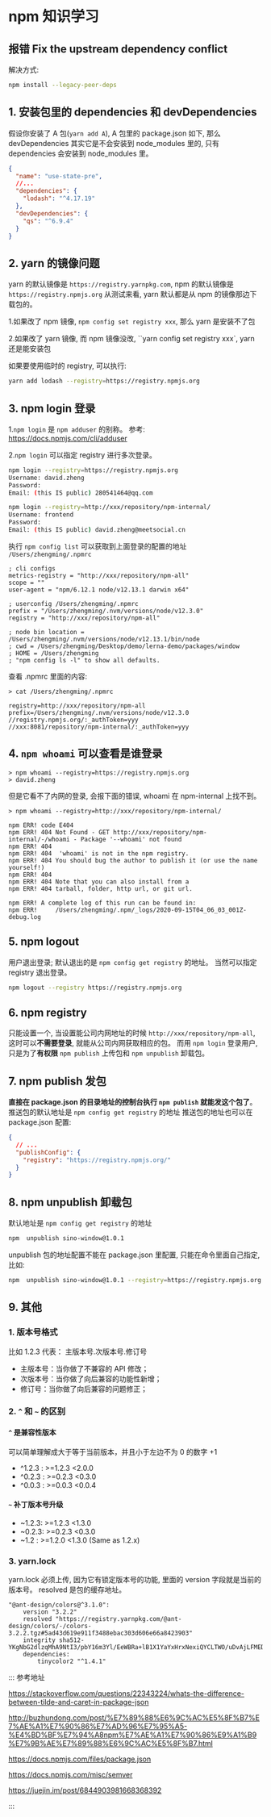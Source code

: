 # npm 知识学习

## 报错 Fix the upstream dependency conflict

解决方式:

```bash
npm install --legacy-peer-deps
```

## 1. 安装包里的 dependencies 和 devDependencies

假设你安装了 A 包(`yarn add A`), A 包里的 package.json 如下, 那么 devDependencies 其实它是不会安装到 node_modules 里的, 只有 dependencies 会安装到 node_modules 里。

```json
{
  "name": "use-state-pre",
  //...
  "dependencies": {
    "lodash": "^4.17.19"
  },
  "devDependencies": {
    "qs": "^6.9.4"
  }
}
```

## 2. yarn 的镜像问题

yarn 的默认镜像是 `https://registry.yarnpkg.com`, npm 的默认镜像是 `https://registry.npmjs.org`
从测试来看, yarn 默认都是从 npm 的镜像那边下载包的。

1.如果改了 npm 镜像, `npm config set registry xxx`, 那么 yarn 是安装不了包

2.如果改了 yarn 镜像, 而 npm 镜像没改, ``yarn config set registry xxx`, yarn 还是能安装包

如果要使用临时的 registry, 可以执行:

```bash
yarn add lodash --registry=https://registry.npmjs.org
```

## 3. npm login 登录

1.`npm login` 是 `npm adduser` 的别称。
参考: <https://docs.npmjs.com/cli/adduser>

2.`npm login` 可以指定 registry 进行多次登录。

```bash
npm login --registry=https://registry.npmjs.org
Username: david.zheng
Password:
Email: (this IS public) 280541464@qq.com
```

```bash
npm login --registry=http://xxx/repository/npm-internal/
Username: frontend
Password:
Email: (this IS public) david.zheng@meetsocial.cn
```

执行 `npm config list` 可以获取到上面登录的配置的地址 `/Users/zhengming/.npmrc`

```
; cli configs
metrics-registry = "http://xxx/repository/npm-all"
scope = ""
user-agent = "npm/6.12.1 node/v12.13.1 darwin x64"

; userconfig /Users/zhengming/.npmrc
prefix = "/Users/zhengming/.nvm/versions/node/v12.3.0"
registry = "http://xxx/repository/npm-all"

; node bin location = /Users/zhengming/.nvm/versions/node/v12.13.1/bin/node
; cwd = /Users/zhengming/Desktop/demo/lerna-demo/packages/window
; HOME = /Users/zhengming
; "npm config ls -l" to show all defaults.
```

查看 .npmrc 里面的内容:

```
> cat /Users/zhengming/.npmrc

registry=http://xxx/repository/npm-all
prefix=/Users/zhengming/.nvm/versions/node/v12.3.0
//registry.npmjs.org/:_authToken=yyy
//xxx:8081/repository/npm-internal/:_authToken=yyy
```

## 4. `npm whoami` 可以查看是谁登录

```
> npm whoami --registry=https://registry.npmjs.org
> david.zheng
```

但是它看不了内网的登录, 会报下面的错误, whoami 在 npm-internal 上找不到。

```
> npm whoami --registry=http://xxx/repository/npm-internal/

npm ERR! code E404
npm ERR! 404 Not Found - GET http://xxx/repository/npm-internal/-/whoami - Package '--whoami' not found
npm ERR! 404
npm ERR! 404  'whoami' is not in the npm registry.
npm ERR! 404 You should bug the author to publish it (or use the name yourself!)
npm ERR! 404
npm ERR! 404 Note that you can also install from a
npm ERR! 404 tarball, folder, http url, or git url.

npm ERR! A complete log of this run can be found in:
npm ERR!     /Users/zhengming/.npm/_logs/2020-09-15T04_06_03_001Z-debug.log
```

## 5. npm logout

用户退出登录; 默认退出的是 `npm config get registry` 的地址。
当然可以指定 registry 退出登录。

```bash
npm logout --registry https://registry.npmjs.org
```

## 6. npm registry

只能设置一个, 当设置能公司内网地址的时候 `http://xxx/repository/npm-all`,
这时可以**不需要登录**, 就能从公司内网获取相应的包。
而用 `npm login` 登录用户, 只是为了**有权限** `npm publish` 上传包和 `npm unpublish` 卸载包。

## 7. npm publish 发包

**直接在 package.json 的目录地址的控制台执行 `npm publish` 就能发这个包了**。
推送包的默认地址是 `npm config get registry` 的地址
推送包的地址也可以在 package.json 配置:

```json
{
  // ...
  "publishConfig": {
    "registry": "https://registry.npmjs.org/"
  }
}
```

## 8. npm unpublish 卸载包

默认地址是 `npm config get registry` 的地址

```bash
npm  unpublish sino-window@1.0.1
```

unpublish 包的地址配置不能在 package.json 里配置, 只能在命令里面自己指定, 比如:

```bash
npm  unpublish sino-window@1.0.1 --registry=https://registry.npmjs.org
```

## 9. 其他

### 1. 版本号格式

比如 1.2.3 代表： 主版本号.次版本号.修订号

- 主版本号：当你做了不兼容的 API 修改；
- 次版本号：当你做了向后兼容的功能性新增；
- 修订号：当你做了向后兼容的问题修正；

### 2. `^` 和 `~` 的区别

#### `^` 是兼容性版本

可以简单理解成大于等于当前版本，并且小于左边不为 0 的数字 +1

- ^1.2.3 : >=1.2.3 <2.0.0
- ^0.2.3 : >=0.2.3 <0.3.0
- ^0.0.3 : >=0.0.3 <0.0.4

#### `~` 补丁版本号升级

- ~1.2.3: >=1.2.3 <1.3.0
- ~0.2.3: >=0.2.3 <0.3.0
- ~1.2 : >=1.2.0 <1.3.0 (Same as 1.2.x)

### 3. yarn.lock

yarn.lock 必须上传, 因为它有锁定版本号的功能, 里面的 version 字段就是当前的版本号。
resolved 是包的缓存地址。

```
"@ant-design/colors@^3.1.0":
	version "3.2.2"
	resolved "https://registry.yarnpkg.com/@ant-design/colors/-/colors-3.2.2.tgz#5ad43d619e911f3488ebac303d606e66a8423903"
	integrity sha512-YKgNbG2dlzqMhA9NtI3/pbY16m3Yl/EeWBRa+lB1X1YaYxHrxNexiQYCLTWO/uDvAjLFMEDU+zR901waBtMtjQ==
	dependencies:
		tinycolor2 "^1.4.1"
```

::: 参考地址

<https://stackoverflow.com/questions/22343224/whats-the-difference-between-tilde-and-caret-in-package-json>

<http://buzhundong.com/post/%E7%89%88%E6%9C%AC%E5%8F%B7%E7%AE%A1%E7%90%86%E7%AD%96%E7%95%A5-%E4%BD%BF%E7%94%A8npm%E7%AE%A1%E7%90%86%E9%A1%B9%E7%9B%AE%E7%89%88%E6%9C%AC%E5%8F%B7.html>

<https://docs.npmjs.com/files/package.json>

<https://docs.npmjs.com/misc/semver>

<https://juejin.im/post/6844903981668368392>

:::
